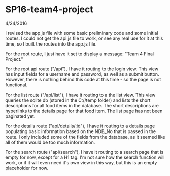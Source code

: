 # SP16-team4-project

4/24/2016

I revised the app.js file with some basic preliminary code and some initial routes.  I could not get the api.js file to work, or see any real use for it at this time, so I built the routes into the app.js file.  

For the root route, I just have it set to display a message: "Team 4 Final Project."

For the root api route ("/api"), I have it routing to the login view.  This view has input fields for a username and password, as well as a submit button.  However, there is nothing behind this code at this time - so the page is not functional.

For the list route ("/api/list"), I have it routing to a the list view.  This view queries the sqlite db (stored in the C://temp folder) and lists the short descriptions for all food items in the database.  The short descriptions are hyperlinks to the details page for that food item.  The list page has not been paginated yet.

For the details route ("api/details/:id"), I have it routing to a details page populating basic information based on the NDB_No that is passed in the route.  I only included some of the fields from the database, as it seemed like all of them would be too much information.

For the search route ("api/search"), I have it routing to a search page that is empty for now, except for a H1 tag.  I'm not sure how the search function will work, or if it will even need it's own view in this way, but this is an empty placeholder for now. 

